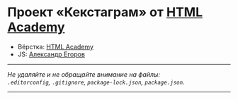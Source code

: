 # Проект «Кекстаграм» от [HTML Academy](https://htmlacademy.ru/)

* Вёрстка: [HTML Academy](https://htmlacademy.ru/)
* JS: [Александр Егоров](https://github.com/stigsanek)

---

_Не удаляйте и не обращайте внимание на файлы:_<br>
_`.editorconfig`, `.gitignore`, `package-lock.json`, `package.json`._

---
